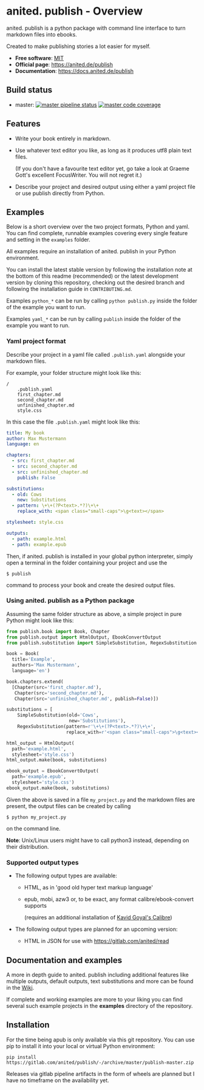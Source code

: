 # anited. publish - Overview

anited. publish is a python package with command line interface to turn markdown files
into ebooks.

Created to make publishing stories a lot easier for myself.

* **Free software**: [MIT](https://opensource.org/licenses/MIT>)
* **Official page**: https://anited.de/publish
* **Documentation**: https://docs.anited.de/publish

## Build status

* master: [![master pipeline status](https://gitlab.com/anited/publish/badges/master/build.svg)](https://gitlab.com/anited/publish/commits/master)
          [![master code coverage](https://gitlab.com/anited/publish/badges/master/coverage.svg)](https://gitlab.com/anited/publish/commits/master)

## Features

* Write your book entirely in markdown.

* Use whatever text editor you like, as long as it produces utf8 plain text files.

  (If you don't have a favourite text editor yet, go take a look at Graeme Gott's excellent
  FocusWriter. You will not regret it.)

* Describe your project and desired output using either a yaml project file or use publish directly
  from Python.

## Examples

Below is a short overview over the two project formats, Python and yaml. You can find complete,
runnable examples covering every single feature and setting in the `examples` folder.

All examples require an installation of anited. publish in your Python environment.

You can install the latest stable version by following the installation note at the bottom of
this readme (recommended) or the latest development version by cloning this repository, checking
out the desired branch and following the installation guide in `CONTRIBUTING.md`.

Examples `python_*` can be run by calling `python publish.py` inside the folder of the example
you want to run.

Examples `yaml_*` can be run by calling `publish` inside the folder of the example you want
to run.

### Yaml project format

Describe your project in a yaml file called `.publish.yaml` alongside your markdown files.

For example, your folder structure might look like this:

~~~
/
    .publish.yaml
    first_chapter.md
    second_chapter.md
    unfinished_chapter.md
    style.css
~~~

In this case the file `.publish.yaml` might look like this:

~~~yaml
title: My book
author: Max Mustermann
language: en

chapters:
  - src: first_chapter.md
  - src: second_chapter.md
  - src: unfinished_chapter.md
    publish: False

substitutions:
  - old: Cows
    new: Substitutions
  - pattern: \+\+(?P<text>.*?)\+\+
    replace_with: <span class="small-caps">\g<text></span>

stylesheet: style.css

outputs:
  - path: example.html
  - path: example.epub
~~~

Then, if anited. publish is installed in your global python interpreter, simply open a terminal
in the folder containing your project and use the

~~~shell
$ publish
~~~

command to process your book and create the desired output files.

### Using anited. publish as a Python package

Assuming the same folder structure as above, a simple project in pure Python might look like this:

~~~python
from publish.book import Book, Chapter
from publish.output import HtmlOutput, EbookConvertOutput
from publish.substitution import SimpleSubstitution, RegexSubstitution

book = Book(
  title='Example',
  authors='Max Mustermann',
  language='en')

book.chapters.extend(
  [Chapter(src='first_chapter.md'),
   Chapter(src='second_chapter.md'),
   Chapter(src='unfinished_chapter.md', publish=False)])

substitutions = [
    SimpleSubstitution(old='Cows',
                       new='Substitutions'),
    RegexSubstitution(pattern=r'\+\+(?P<text>.*?)\+\+',
                      replace_with=r'<span class="small-caps">\g<text></span>')]

html_output = HtmlOutput(
  path='example.html',
  stylesheet='style.css')
html_output.make(book, substitutions)

ebook_output = EbookConvertOutput(
  path='example.epub',
  stylesheet='style.css')
ebook_output.make(book, substitutions)
~~~

Given the above is saved in a file `my_project.py` and the markdown
files are present, the output files can be created
by calling

~~~shell
$ python my_project.py
~~~

on the command line.

**Note**: Unix/Linux users might have to call python3 instead, depending on their distribution.

### Supported output types

* The following output types are available:

  * HTML, as in 'good old hyper text markup language'
  * epub, mobi, azw3 or, to be exact, any format calibre/ebook-convert supports

    (requires an additional installation of [Kavid Goyal's Calibre](https://calibre-ebook.com/))

* The following output types are planned for an upcoming version:

  * HTML in JSON for use with https://gitlab.com/anited/read

## Documentation and examples

A more in depth guide to anited. publish including additional features like multiple
outputs, default outputs, text substitutions and more can be found in the 
[Wiki](https://gitlab.com/anited/publish/wikis).

If complete and working examples are more to your liking you can find several such example
projects in the **examples** directory of the repository.

## Installation

For the time being apub is only available via this git repository. You can use pip to install it
into your local or virtual Python environment:

~~~shell
pip install https://gitlab.com/anited/publish/-/archive/master/publish-master.zip
~~~

Releases via gitlab pipeline artifacts in the form of wheels are planned but I have no timeframe
on the availability yet.
